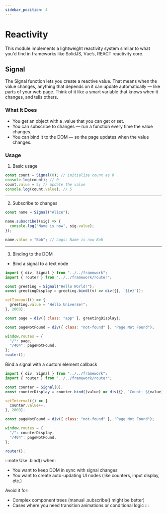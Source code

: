 ```yaml
---
sidebar_position: 4
---
```


# Reactivity

This module implements a lightweight reactivity system similar to what you'd find in frameworks like SolidJS, Vue’s, REACT reactivity core.

## Signal

The Signal function lets you create a reactive value. That means when the value changes,
anything that depends on it can update automatically — like parts of your web page.
Think of it like a smart variable that knows when it changes, and tells others.

### What It Does

- You get an object with a .value that you can get or set.
- You can subscribe to changes — run a function every time the value changes.
- You can bind it to the DOM — so the page updates when the value changes.

### Usage

1. Basic usage

```js
const count = Signal(0); // initialize count as 0
console.log(count); // 0
count.value = 5; // update the value
console.log(count.value); // 5
```

---

2. Subscribe to changes

```js
const name = Signal("Alice");

name.subscribe((sig) => {
  console.log("Name is now", sig.value);
});

name.value = "Bob"; // Logs: Name is now Bob
```

---

3. Binding to the DOM

- Bind a signal to a text node

```js
import { div, Signal } from "../../framework";
import { router } from "../../framework/router";

const greeting = Signal("Hello World!");
const greetingDisplay = greeting.bind((v) => div({}, `${v}`));

setTimeout(() => {
  greeting.value = "Hello Universe!";
}, 2000);

const page = div({ class: "app" }, greetingDisplay);

const pageNotFound = div({ class: "not-found" }, "Page Not Found");

window.routes = {
  "/": page,
  "/404": pageNotFound,
};
router();
```

Bind a signal with a custom element callback

```js
import { div, Signal } from "../../framework";
import { router } from "../../framework/router";

const counter = Signal(0);
const counterDisplay = counter.bind((value) => div({}, `Count: ${value}`));

setInterval(() => {
  counter.value++;
}, 2000);

const pageNotFound = div({ class: "not-found" }, "Page Not Found");

window.routes = {
  "/": counterDisplay,
  "/404": pageNotFound,
};

router();
```

:::note
Use .bind() when:

- You want to keep DOM in sync with signal changes
- You want to create auto-updating UI nodes (like counters, input display, etc.)

Avoid it for:

- Complex component trees (manual .subscribe() might be better)
- Cases where you need transition animations or conditional logic
  :::
